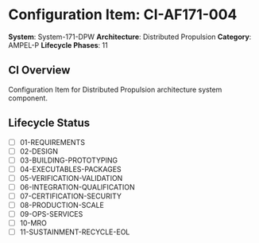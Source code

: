 # Configuration Item: CI-AF171-004

**System**: System-171-DPW
**Architecture**: Distributed Propulsion
**Category**: AMPEL-P
**Lifecycle Phases**: 11

## CI Overview
Configuration Item for Distributed Propulsion architecture system component.

## Lifecycle Status
- [ ] 01-REQUIREMENTS
- [ ] 02-DESIGN
- [ ] 03-BUILDING-PROTOTYPING
- [ ] 04-EXECUTABLES-PACKAGES
- [ ] 05-VERIFICATION-VALIDATION
- [ ] 06-INTEGRATION-QUALIFICATION
- [ ] 07-CERTIFICATION-SECURITY
- [ ] 08-PRODUCTION-SCALE
- [ ] 09-OPS-SERVICES
- [ ] 10-MRO
- [ ] 11-SUSTAINMENT-RECYCLE-EOL

